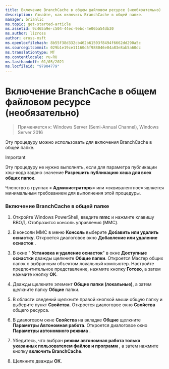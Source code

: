 ```yaml
---
title: Включение BranchCache в общем файловом ресурсе (необязательно)
description: Узнайте, как включить BranchCache в общей папке.
manager: brianlic
ms.topic: get-started-article
ms.assetid: 9c465a9e-c504-44ec-9ebc-4e06ba54db30
ms.author: lizross
author: eross-msft
ms.openlocfilehash: 8b55f38d332cb462b61503f8494f6662dd290a5c
ms.sourcegitcommit: 029b1e19ce11160d5f988046e04a83e8ab5a60dc
ms.translationtype: MT
ms.contentlocale: ru-RU
ms.lasthandoff: 01/05/2021
ms.locfileid: "97904779"
---
```

# <a name="enable-branchcache-on-a-file-share-optional"></a>Включение BranchCache в общем файловом ресурсе (необязательно)

>Применяется к: Windows Server (Semi-Annual Channel), Windows Server 2016

Эту процедуру можно использовать для включения BranchCache в общей папке.

> [!IMPORTANT]
> Эту процедуру не нужно выполнять, если для параметра публикации хэш-кода задано значение **Разрешить публикацию хэша для всех общих папок**.

Членство в группах « **Администраторы**» или «эквивалентное» является минимальным требованием для выполнения этой процедуры.

### <a name="to-enable-branchcache-on-a-file-share"></a>Включение BranchCache в общей папке

1.  Откройте Windows PowerShell, введите **mmc** и нажмите клавишу ВВОД. Отобразится консоль управления (MMC).

2.  В консоли MMC в меню **Консоль** выберите **Добавить или удалить оснастку**. Откроется диалоговое окно **Добавление или удаление оснасток** .

3.  В окне " **Установка и удаление оснасток**" в окне **Доступные оснастки** дважды щелкните **Общие папки**. Откроется Мастер общих папок с выбранным объектом локальный компьютер. Настройте предпочтительное представление, нажмите кнопку **Готово**, а затем нажмите кнопку **ОК**.

4.  Дважды щелкните элемент **Общие папки (локальные)**, а затем щелкните папку **Общие** папки.

5.  В области сведений щелкните правой кнопкой мыши общую папку и выберите пункт **Свойства**. Откроется диалоговое окно **Свойства** общего ресурса.

6.  В диалоговом окне **Свойства** на вкладке **Общие** щелкните **Параметры Автономная работа**. Откроется диалоговое окно **Параметры автономного режима** .

7.  Убедитесь, что выбран **режим автономная работа только указанных пользователем файлов и программ** , а затем нажмите кнопку **включить BranchCache**.

8.  Щелкните дважды **ОК**.


